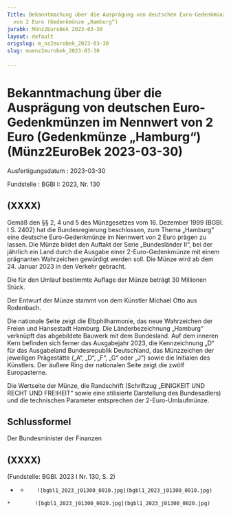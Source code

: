 ```yaml
---
Title: Bekanntmachung über die Ausprägung von deutschen Euro-Gedenkmünzen im Nennwert
  von 2 Euro (Gedenkmünze „Hamburg“)
jurabk: Münz2EuroBek 2023-03-30
layout: default
origslug: m_nz2eurobek_2023-03-30
slug: muenz2eurobek_2023-03-30

---
```


# Bekanntmachung über die Ausprägung von deutschen Euro-Gedenkmünzen im Nennwert von 2 Euro (Gedenkmünze „Hamburg“) (Münz2EuroBek 2023-03-30)

Ausfertigungsdatum
:   2023-03-30

Fundstelle
:   BGBl I: 2023, Nr. 130


## (XXXX)

Gemäß den §§ 2, 4 und 5 des Münzgesetzes vom 16. Dezember 1999 (BGBl. I S. 2402) hat die Bundesregierung beschlossen, zum Thema „Hamburg“ eine deutsche Euro-Gedenkmünze im Nennwert von 2 Euro prägen zu lassen. Die Münze bildet den Auftakt der Serie „Bundesländer II“, bei der jährlich ein Land durch die Ausgabe einer 2-Euro-Gedenkmünze mit einem prägnanten Wahrzeichen gewürdigt werden soll. Die Münze wird ab dem 24. Januar 2023 in den Verkehr gebracht.

Die für den Umlauf bestimmte Auflage der Münze beträgt 30 Millionen Stück.

Der Entwurf der Münze stammt von dem Künstler Michael Otto aus Rodenbach.

Die nationale Seite zeigt die Elbphilharmonie, das neue Wahrzeichen der Freien und Hansestadt Hamburg. Die Länderbezeichnung „Hamburg“ verknüpft das abgebildete Bauwerk mit dem Bundesland. Auf dem inneren Kern befinden sich ferner das Ausgabejahr 2023, die Kennzeichnung „D“ für das Ausgabeland Bundesrepublik Deutschland, das Münzzeichen der jeweiligen Prägestätte („A“, „D“, „F“, „G“ oder „J“) sowie die Initialen des Künstlers. Der äußere Ring der nationalen Seite zeigt die zwölf Europasterne.

Die Wertseite der Münze, die Randschrift (Schriftzug „EINIGKEIT UND RECHT UND FREIHEIT“ sowie eine stilisierte Darstellung des Bundesadlers) und die technischen Parameter entsprechen der 2-Euro-Umlaufmünze.


## Schlussformel

Der Bundesminister der Finanzen


## (XXXX)

(Fundstelle: BGBl. 2023 I Nr. 130, S. 2)


*    *        ![bgbl1_2023_j01300_0010.jpg](bgbl1_2023_j01300_0010.jpg)
    *        ![bgbl1_2023_j01300_0020.jpg](bgbl1_2023_j01300_0020.jpg)


